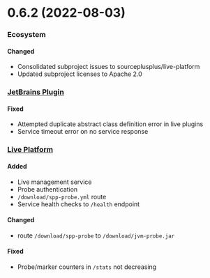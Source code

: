 # 0.6.2 (2022-08-03)

### Ecosystem

#### Changed
- Consolidated subproject issues to sourceplusplus/live-platform
- Updated subproject licenses to Apache 2.0

### [JetBrains Plugin](https://github.com/sourceplusplus/interface-jetbrains)

#### Fixed
- Attempted duplicate abstract class definition error in live plugins
- Service timeout error on no service response

### [Live Platform](https://github.com/sourceplusplus/live-platform)

#### Added
- Live management service
- Probe authentication
- `/download/spp-probe.yml` route
- Service health checks to `/health` endpoint

#### Changed
- route `/download/spp-probe` to `/download/jvm-probe.jar`

#### Fixed
- Probe/marker counters in `/stats` not decreasing
